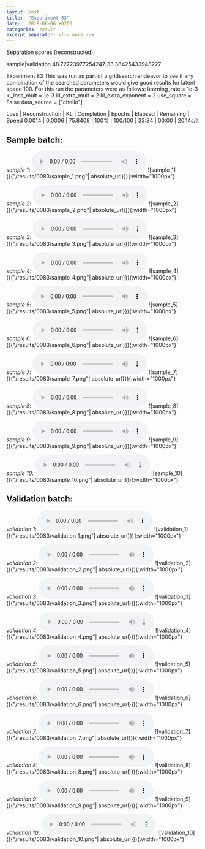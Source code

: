 ```yaml
---
layout: post
title:  "Experiment 83"
date:   2018-06-06 +0200
categories: result
excerpt_separator: <!-- more -->
---
```

Separation scores (reconstructed):

sample|validation
48.72723977254247|33.38425433948227
<!-- more -->
Experiment 83
This was run as part of a gridsearch endeavor to see if any combination of the searched parameters would give good results for latent space 100.
For this run the parameters were as follows:
learning_rate = 1e-3
kl_loss_mult = 1e-3
kl_extra_mult = 2
kl_extra_exponent = 2
use_square = False
data_source = ["chello"]

Loss | Reconstruction | KL | Completion | Epochs | Elapsed | Remaining | Speed
0.0014 | 0.0006 | 75.8409 | 100% | 100/100 | 33:34 | 00:00 | 20.14s/it

## **Sample batch**:
_sample 1_:
<audio src="/ResultsOverview/results/0083/sample_1.wav" controls preload></audio>
![sample_1]({{"/results/0083/sample_1.png"| absolute_url}}){:width="1000px"}

_sample 2_:
<audio src="/ResultsOverview/results/0083/sample_2.wav" controls preload></audio>
![sample_2]({{"/results/0083/sample_2.png"| absolute_url}}){:width="1000px"}

_sample 3_:
<audio src="/ResultsOverview/results/0083/sample_3.wav" controls preload></audio>
![sample_3]({{"/results/0083/sample_3.png"| absolute_url}}){:width="1000px"}

_sample 4_:
<audio src="/ResultsOverview/results/0083/sample_4.wav" controls preload></audio>
![sample_4]({{"/results/0083/sample_4.png"| absolute_url}}){:width="1000px"}

_sample 5_:
<audio src="/ResultsOverview/results/0083/sample_5.wav" controls preload></audio>
![sample_5]({{"/results/0083/sample_5.png"| absolute_url}}){:width="1000px"}

_sample 6_:
<audio src="/ResultsOverview/results/0083/sample_6.wav" controls preload></audio>
![sample_6]({{"/results/0083/sample_6.png"| absolute_url}}){:width="1000px"}

_sample 7_:
<audio src="/ResultsOverview/results/0083/sample_7.wav" controls preload></audio>
![sample_7]({{"/results/0083/sample_7.png"| absolute_url}}){:width="1000px"}

_sample 8_:
<audio src="/ResultsOverview/results/0083/sample_8.wav" controls preload></audio>
![sample_8]({{"/results/0083/sample_8.png"| absolute_url}}){:width="1000px"}

_sample 9_:
<audio src="/ResultsOverview/results/0083/sample_9.wav" controls preload></audio>
![sample_9]({{"/results/0083/sample_9.png"| absolute_url}}){:width="1000px"}

_sample 10_:
<audio src="/ResultsOverview/results/0083/sample_10.wav" controls preload></audio>
![sample_10]({{"/results/0083/sample_10.png"| absolute_url}}){:width="1000px"}

## **Validation batch**:
_validation 1_:
<audio src="/ResultsOverview/results/0083/validation_1.wav" controls preload></audio>
![validation_1]({{"/results/0083/validation_1.png"| absolute_url}}){:width="1000px"}

_validation 2_:
<audio src="/ResultsOverview/results/0083/validation_2.wav" controls preload></audio>
![validation_2]({{"/results/0083/validation_2.png"| absolute_url}}){:width="1000px"}

_validation 3_:
<audio src="/ResultsOverview/results/0083/validation_3.wav" controls preload></audio>
![validation_3]({{"/results/0083/validation_3.png"| absolute_url}}){:width="1000px"}

_validation 4_:
<audio src="/ResultsOverview/results/0083/validation_4.wav" controls preload></audio>
![validation_4]({{"/results/0083/validation_4.png"| absolute_url}}){:width="1000px"}

_validation 5_:
<audio src="/ResultsOverview/results/0083/validation_5.wav" controls preload></audio>
![validation_5]({{"/results/0083/validation_5.png"| absolute_url}}){:width="1000px"}

_validation 6_:
<audio src="/ResultsOverview/results/0083/validation_6.wav" controls preload></audio>
![validation_6]({{"/results/0083/validation_6.png"| absolute_url}}){:width="1000px"}

_validation 7_:
<audio src="/ResultsOverview/results/0083/validation_7.wav" controls preload></audio>
![validation_7]({{"/results/0083/validation_7.png"| absolute_url}}){:width="1000px"}

_validation 8_:
<audio src="/ResultsOverview/results/0083/validation_8.wav" controls preload></audio>
![validation_8]({{"/results/0083/validation_8.png"| absolute_url}}){:width="1000px"}

_validation 9_:
<audio src="/ResultsOverview/results/0083/validation_9.wav" controls preload></audio>
![validation_9]({{"/results/0083/validation_9.png"| absolute_url}}){:width="1000px"}

_validation 10_:
<audio src="/ResultsOverview/results/0083/validation_10.wav" controls preload></audio>
![validation_10]({{"/results/0083/validation_10.png"| absolute_url}}){:width="1000px"}
